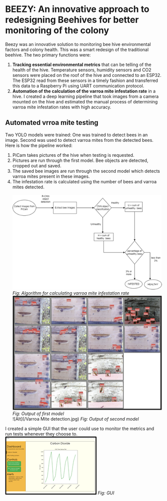 # BEEZY: An innovative approach to redesigning Beehives for better monitoring of the colony
Beezy was an innovative solution to monitoring bee hive environmental factors and colony health. This was a smart redesign of the traditional beehive. The two primary functions were:<br>
1. **Tracking essential environmental metrics** that can be telling of the health of the hive. Temperature sensors, humidity sensors and CO2 sensors were placed on the roof of the hive and connected to an ESP32. The ESP32 read from these sensors in a timely fashion and transferred this data to a Raspberry Pi using UART communication protocol.
2. **Automation of the calculation of the varroa mite infestation rate** in a hive. I created a deep learning pipeline that took images from a camera mounted on the hive and estimated the manual process of determining varroa mite infestation rates with high accuracy.<br>

## Automated vrroa mite testing
Two YOLO models were trained: One was trained to detect bees in an image. Second was used to detect varroa mites from the detected bees. Here is how the pipeline worked:

1. PiCam takes pictures of the hive when testing is requested.
2. Pictures are run through the first model. Bee objects are detected, cropped out and saved.
3. The saved bee images are run through the second model which detects varroa mites present in these images.
4. The infestation rate is calculated using the number of bees and varroa mites detected.<br><br>
![Alt](/algorithm.png)
_Fig: Algorithm for calculating varroa mite infestation rate_ <br>
![Alt](/bee_detection.png)
_Fig: Output of first model_ <br>
![Alt](/Varroa Mite detection.jpg)
_Fig: Output of second model_ <br>

I created a simple GUI that the user could use to monitor the metrics and run tests whenever they choose to.
![Alt](/GUI.png)
_Fig: GUI_
